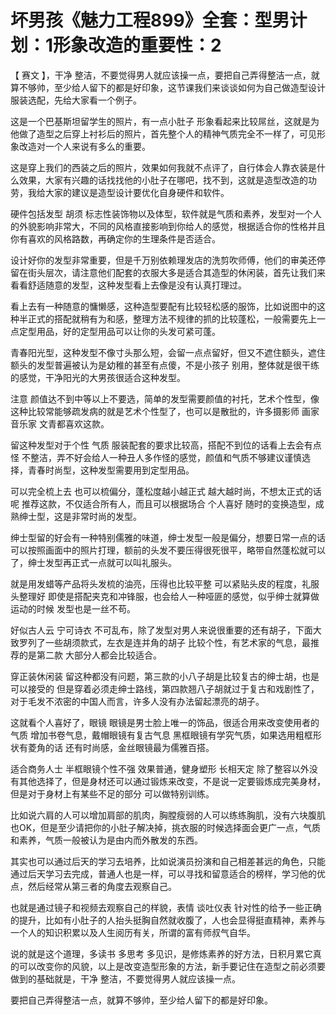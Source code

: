 # 坏男孩《魅力工程899》全套：型男计划：1形象改造的重要性：2

【 赛文 】，干净 整洁，不要觉得男人就应该操一点，要把自己弄得整洁一点，就算不够帅，至少给人留下的都是好印象，这节课我们来谈谈如何为自己做造型设计 服装选配，先给大家看一个例子。

这是一个巴基斯坦留学生的照片，有一点小肚子 形象看起来比较屌丝，这就是为他做了造型之后穿上衬衫后的照片，首先整个人的精神气质完全不一样了，可见形象改造对一个人来说有多么的重要。

这是穿上我们的西装之后的照片，效果如何我就不点评了，自行体会人靠衣装是什么效果，大家有兴趣的话找找他的小肚子在哪吧，找不到，这就是造型改造的功劳，我给大家的建议是造型设计要优化自身硬件和软件。

硬件包括发型 胡须 标志性装饰物以及体型，软件就是气质和素养，发型对一个人的外貌影响非常大，不同的风格直接影响到你给人的感觉，根据适合你的性格并且你有喜欢的风格路数，再确定你的生理条件是否适合。

设计好你的发型非常重要，但是千万别依赖理发店的洗剪吹师傅，他们的审美还停留在街头层次，请注意他们配套的衣服大多是适合其造型的休闲装，首先让我们来看看舒适随意的发型，这种发型看上去像是没有认真打理过。

看上去有一种随意的慵懒感，这种造型要配有比较轻松感的服饰，比如说图中的这种半正式的搭配就稍有为和感，整理方法不规律的抓的比较蓬松，一般需要先上一点定型用品，好的定型用品可以让你的头发可紧可蓬。

青春阳光型，这种发型不像寸头那么短，会留一点点留好，但又不遮住额头，遮住额头的发型普遍被认为是幼稚的甚至有点傻，不是小孩子 别用，整体就是很干练的感觉，干净阳光的大男孩很适合这种发型。

注意 颜值达不到中等以上不要选，简单的发型需要颜值的衬托，艺术个性型，像这种比较常能够疏发病的就是艺术个性型了，也可以是散批的，许多摄影师 画家 音乐家 文青都喜欢这款。

留这种发型对于个性 气质 服装配套的要求比较高，搭配不到位的话看上去会有点怪 不整洁，弄不好会给人一种丑人多作怪的感觉，颜值和气质不够建议谨慎选择，青春时尚型，这种发型需要用到定型用品。

可以完全梳上去 也可以梳偏分，蓬松度越小越正式 越大越时尚，不想太正式的话呢 推荐这款，不仅适合所有人，而且可以根据场合 个人喜好 随时的变换造型，成熟绅士型，这是非常时尚的发型。

绅士型留的好会有一种特别儒雅的味道，绅士发型一般是偏分，想要日常一点的话可以按照画面中的照片打理，额前的头发不要压得很死很平，略带自然蓬松就可以了，绅士发型再正式一点就可以叫礼服头。

就是用发蜡等产品将头发梳的油亮，压得也比较平整 可以紧贴头皮的程度，礼服头整理好 即使是搭配夹克和冲锋服，也会给人一种哑匪的感觉，似乎绅士就算做运动的时候 发型也是一丝不苟。

好似古人云 宁可诗衣 不可乱布，除了发型对男人来说很重要的还有胡子，下面大致罗列了一些胡须款式，左衣是连并角的胡子 比较个性，有艺术家的气息，最推荐的是第二款 大部分人都会比较适合。

穿正装休闲装 留这种都没有问题，第三款的小八子胡是比较复古的绅士胡，也是可以接受的 但是穿着必须走绅士路线，第四款翘八子胡就过于复古和戏剧性了，对于毛发不浓密的中国人而言，许多人没有办法留起漂亮的胡子。

这就看个人喜好了，眼镜 眼镜是男士脸上唯一的饰品，很适合用来改变使用者的气质 增加书卷气息，戴帽眼镜有复古气息 黑框眼镜有学究气质，如果选用粗框形状有菱角的话 还有时尚感，金丝眼镜最为儒雅百搭。

适合商务人士 半框眼镜个性不强 效果普通，健身塑形 长相天定 除了整容以外没有其他选择了，但是身材还可以通过锻炼来改变，不是说一定要锻炼成完美身材，但是对于身材上有某些不足的部分 可以做特别训练。

比如说六肩的人可以增加肩部的肌肉，胸膛瘦弱的人可以练练胸肌，没有六块腹肌也OK，但是至少请把你的小肚子解决掉，挑衣服的时候选择面会更广一点，气质和素养，气质一般被认为是由内而外散发的东西。

其实也可以通过后天的学习去培养，比如说演员扮演和自己相差甚远的角色，只能通过后天学习去完成，普通人也是一样，可以寻找和留意适合的榜样，学习他的优点，然后经常从第三者的角度去观察自己。

也就是通过镜子和视频去观察自己的样貌，表情 谈吐仪表 针对性的给予一些正确的提升，比如有小肚子的人抬头挺胸自然就收腹了，人也会显得挺直精神，素养与一个人的知识积累以及人生阅历有关，所谓的富有师叔气自华。

说的就是这个道理，多读书 多思考 多见识，是修炼素养的好方法，日积月累它真的可以改变你的风貌，以上是改变造型形象的方法，新手要记住在造型之前必须要做到的基础就是，干净 整洁，不要觉得男人就应该操一点。

要把自己弄得整洁一点，就算不够帅，至少给人留下的都是好印象。